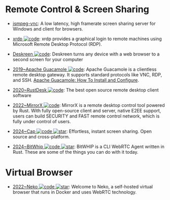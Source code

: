 # Remote Control & Screen Sharing

- [jsmpeg-vnc](https://github.com/phoboslab/jsmpeg-vnc): A low latency, high framerate screen sharing server for Windows and client for browsers.

- [xrdp ![code](https://ng-tech.icu/assets/code.svg)](https://github.com/neutrinolabs/xrdp): xrdp provides a graphical login to remote machines using Microsoft Remote Desktop Protocol (RDP).

- [Deskreen ![code](https://ng-tech.icu/assets/code.svg)](https://github.com/pavlobu/deskreen): Deskreen turns any device with a web browser to a second screen for your computer

- [2019~Apache Guacamole ![code](https://ng-tech.icu/assets/code.svg)](https://guacamole.apache.org/): Apache Guacamole is a clientless remote desktop gateway. It supports standard protocols like VNC, RDP, and SSH. [Apache Guacamole: How To Install and Configure](https://fortynorthsecurity.com/blog/apache-guacamole-how-to-install-and-configure/).

- [2020~RustDesk ![code](https://ng-tech.icu/assets/code.svg)](https://github.com/rustdesk/rustdesk): The best open source remote desktop client software

- [2022~MirrorX ![code](https://ng-tech.icu/assets/code.svg)](https://github.com/MirrorX-Desktop/MirrorX): MirrorX is a remote desktop control tool powered by Rust. With fully open-source client and server, native E2EE support, users can build SECURITY and FAST remote control network, which is fully under control of users.

- [2024~Cap ![code](https://ng-tech.icu/assets/code.svg) ![star](https://img.shields.io/github/stars/CapSoftware/Cap)](https://github.com/CapSoftware/Cap): Effortless, instant screen sharing. Open source and cross-platform.

- [2024~BitWhip ![code](https://ng-tech.icu/assets/code.svg) ![star](https://img.shields.io/github/stars/bitwhip/bitwhip)](https://github.com/bitwhip/bitwhip): BitWHIP is a CLI WebRTC Agent written in Rust. These are some of the things you can do with it today.

# Virtual Browser

- [2022~Neko ![code](https://ng-tech.icu/assets/code.svg) ![star](https://img.shields.io/github/stars/m1k1o/neko)](https://github.com/m1k1o/neko): Welcome to Neko, a self-hosted virtual browser that runs in Docker and uses WebRTC technology.
